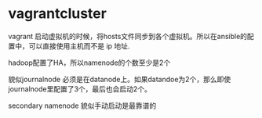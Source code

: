 # vagrantcluster

vagrant 启动虚拟机的时候，将hosts文件同步到各个虚拟机。所以在ansible的配置中，可以直接使用主机而不是 ip 地址.

hadoop配置了HA，所以namenode的个数至少是2个

貌似journalnode 必须是在datanode上。如果datandoe为2个，那么即使journalnode里配置了3个，最后也会启动2个。

secondary namenode 貌似手动启动是最靠谱的
